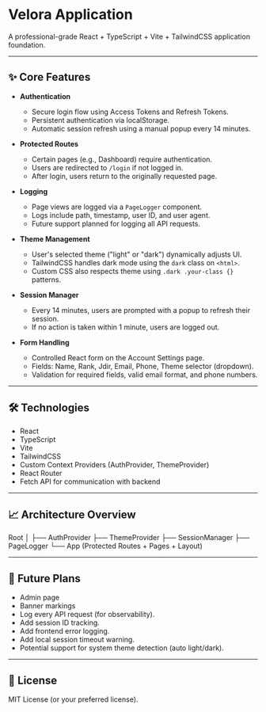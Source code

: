 # Velora Application

A professional-grade React + TypeScript + Vite + TailwindCSS application foundation.

---

## ✨ Core Features

- **Authentication**

  - Secure login flow using Access Tokens and Refresh Tokens.
  - Persistent authentication via localStorage.
  - Automatic session refresh using a manual popup every 14 minutes.

- **Protected Routes**

  - Certain pages (e.g., Dashboard) require authentication.
  - Users are redirected to `/login` if not logged in.
  - After login, users return to the originally requested page.

- **Logging**

  - Page views are logged via a `PageLogger` component.
  - Logs include path, timestamp, user ID, and user agent.
  - Future support planned for logging all API requests.

- **Theme Management**

  - User's selected theme ("light" or "dark") dynamically adjusts UI.
  - TailwindCSS handles dark mode using the `dark` class on `<html>`.
  - Custom CSS also respects theme using `.dark .your-class {}` patterns.

- **Session Manager**

  - Every 14 minutes, users are prompted with a popup to refresh their session.
  - If no action is taken within 1 minute, users are logged out.

- **Form Handling**
  - Controlled React form on the Account Settings page.
  - Fields: Name, Rank, Jdir, Email, Phone, Theme selector (dropdown).
  - Validation for required fields, valid email format, and phone numbers.

---

## 🛠 Technologies

- React
- TypeScript
- Vite
- TailwindCSS
- Custom Context Providers (AuthProvider, ThemeProvider)
- React Router
- Fetch API for communication with backend

---

## 📈 Architecture Overview

Root
│
├── AuthProvider
├── ThemeProvider
├── SessionManager
├── PageLogger
└── App (Protected Routes + Pages + Layout)

---

## 🚀 Future Plans

- Admin page
- Banner markings
- Log every API request (for observability).
- Add session ID tracking.
- Add frontend error logging.
- Add local session timeout warning.
- Potential support for system theme detection (auto light/dark).

---

## 📄 License

MIT License (or your preferred license).
